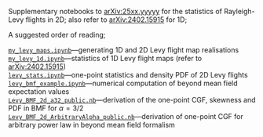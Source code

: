 Supplementary notebooks to [arXiv:25xx.yyyyy](https://arxiv.org/abs/25xx.yyyyy) for the statistics of Rayleigh-Levy flights in 2D; also refer to [arXiv:2402.15915](https://arxiv.org/abs/2402.15915) for 1D;

A suggested order of reading;

[`my_levy_maps.ipynb`](https://github.com/reggiebernardo/notebooks/blob/main/supp_ntbks_arxiv_25xx.yyyyy/my_levy_maps.ipynb)—generating 1D and 2D Levy flight map realisations <br />
[`my_levy_1d.ipynb`](https://github.com/reggiebernardo/notebooks/blob/main/supp_ntbks_arxiv_25xx.yyyyy/my_levy_1d.ipynb)—statistics of 1D Levy flight maps (refer to [arXiv:2402.15915](https://arxiv.org/abs/2402.15915)) <br />
[`levy_stats.ipynb`](https://github.com/reggiebernardo/notebooks/blob/main/supp_ntbks_arxiv_25xx.yyyyy/levy_stats.ipynb)—one-point statistics and density PDF of 2D Levy flights <br />
[`levy_bmf_example.ipynb`](https://github.com/reggiebernardo/notebooks/blob/main/supp_ntbks_arxiv_25xx.yyyyy/levy_bmf_example.ipynb)—numerical computation of beyond mean field expectation values <br />
[`Levy_BMF_2d_a32_public.nb`](https://github.com/reggiebernardo/notebooks/blob/main/supp_ntbks_arxiv_25xx.yyyyy/Levy_BMF_2d_a32_public.nb)—derivation of the one-point CGF, skewness and PDF in BMF for $\alpha=3/2$ <br />
[`Levy_BMF_2d_ArbitraryAlpha_public.nb`](https://github.com/reggiebernardo/notebooks/blob/main/supp_ntbks_arxiv_25xx.yyyyy/Levy_BMF_2d_ArbitraryAlpha_public.nb)—derivation of one-point CGF for arbitrary power law in beyond mean field formalism

